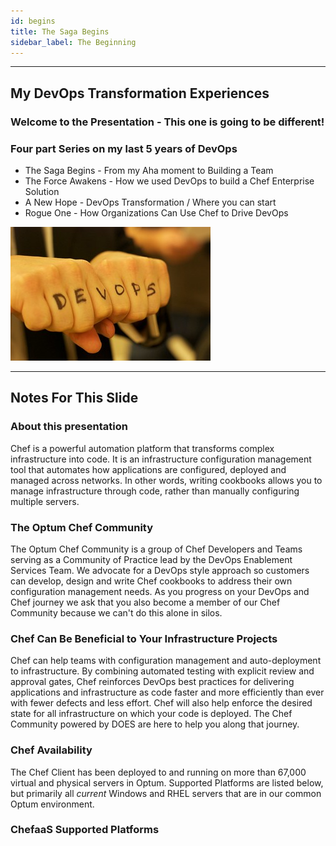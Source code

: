```yaml
---
id: begins
title: The Saga Begins
sidebar_label: The Beginning
---
```

___

## My DevOps Transformation Experiences

### Welcome to the Presentation - This one is going to be different!

### Four part Series on my last 5 years of DevOps

- The Saga Begins - From my Aha moment to Building a Team
- The Force Awakens - How we used DevOps to build a Chef Enterprise Solution
- A New Hope - DevOps Transformation / Where you can start
- Rogue One - How Organizations Can Use Chef to Drive DevOps

![putittogether](/img/journey/putittogether.jpg)

___

## Notes For This Slide

### About this presentation

Chef is a powerful automation platform that transforms complex infrastructure into code. It is an infrastructure configuration management tool that automates how applications are configured, deployed and managed across networks. In other words, writing cookbooks allows you to manage infrastructure through code, rather than manually configuring multiple servers.

### The Optum Chef Community

The Optum Chef Community is a group of Chef Developers and Teams serving as a Community of Practice lead by the DevOps Enablement Services Team. We advocate for a DevOps style approach so customers can develop, design and write Chef cookbooks to address their own configuration management needs. As you progress on your DevOps and Chef journey we ask that you also become a member of our Chef Community because we can't do this alone in silos.

### Chef Can Be Beneficial to Your Infrastructure Projects

Chef can help teams with configuration management and auto-deployment to infrastructure. By combining automated testing with explicit review and approval gates, Chef reinforces DevOps best practices for delivering applications and infrastructure as code faster and more efficiently than ever with fewer defects and less effort. Chef will also help enforce the desired state for all infrastructure on which your code is deployed. The Chef Community powered by DOES are here to help you along that journey.

### Chef Availability

The Chef Client has been deployed to and running on more than 67,000 virtual and physical servers in Optum. Supported Platforms are listed below, but primarily all *current* Windows and RHEL servers that are in our common Optum environment.

### ChefaaS Supported Platforms
